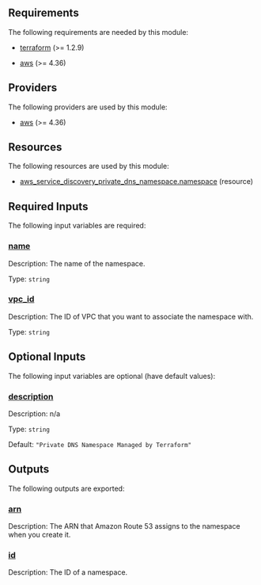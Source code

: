 <!-- BEGIN_TF_DOCS -->
## Requirements

The following requirements are needed by this module:

- <a name="requirement_terraform"></a> [terraform](#requirement\_terraform) (>= 1.2.9)

- <a name="requirement_aws"></a> [aws](#requirement\_aws) (>= 4.36)

## Providers

The following providers are used by this module:

- <a name="provider_aws"></a> [aws](#provider\_aws) (>= 4.36)

## Resources

The following resources are used by this module:

- [aws_service_discovery_private_dns_namespace.namespace](https://registry.terraform.io/providers/hashicorp/aws/latest/docs/resources/service_discovery_private_dns_namespace) (resource)

## Required Inputs

The following input variables are required:

### <a name="input_name"></a> [name](#input\_name)

Description: The name of the namespace.

Type: `string`

### <a name="input_vpc_id"></a> [vpc\_id](#input\_vpc\_id)

Description: The ID of VPC that you want to associate the namespace with.

Type: `string`

## Optional Inputs

The following input variables are optional (have default values):

### <a name="input_description"></a> [description](#input\_description)

Description: n/a

Type: `string`

Default: `"Private DNS Namespace Managed by Terraform"`

## Outputs

The following outputs are exported:

### <a name="output_arn"></a> [arn](#output\_arn)

Description: The ARN that Amazon Route 53 assigns to the namespace when you create it.

### <a name="output_id"></a> [id](#output\_id)

Description: The ID of a namespace.
<!-- END_TF_DOCS -->